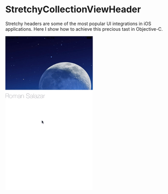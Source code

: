 # StretchyCollectionViewHeader

Stretchy headers are some of the most popular UI integrations in iOS applications. 
Here I show how to achieve this precious tast in Objective-C.

![Demo](https://github.com/romansito/StretchyCollectionViewHeader/blob/master/giphy%20(1).gif?raw=true)





